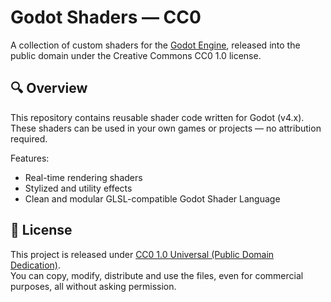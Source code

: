 # Godot Shaders — CC0

A collection of custom shaders for the [Godot Engine](https://godotengine.org/), released into the public domain under the Creative Commons CC0 1.0 license.

## 🔍 Overview

This repository contains reusable shader code written for Godot (v4.x). These shaders can be used in your own games or projects — no attribution required.

Features:
- Real-time rendering shaders
- Stylized and utility effects
- Clean and modular GLSL-compatible Godot Shader Language

## 📜 License

This project is released under [CC0 1.0 Universal (Public Domain Dedication)](https://creativecommons.org/publicdomain/zero/1.0/).  
You can copy, modify, distribute and use the files, even for commercial purposes, all without asking permission.
